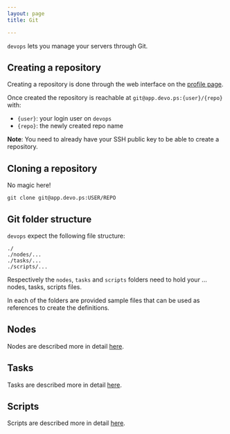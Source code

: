 ```yaml
---
layout: page
title: Git

---
```

`devops` lets you manage your servers through Git. 

## Creating a repository

Creating a repository is done through the web interface on the [profile page](https://app.devo.ps/#/user/profile).

Once created the repository is reachable at `git@app.devo.ps:{user}/{repo}` with:

- `{user}`: your login user on `devops`
- `{repo}`: the newly created repo name

__Note__: You need to already have your SSH public key to be able to create a repository.

## Cloning a repository

No magic here!

    git clone git@app.devo.ps:USER/REPO

## Git folder structure

`devops` expect the following file structure:

    ./
    ./nodes/...
    ./tasks/...
    ./scripts/...

Respectively the `nodes`, `tasks` and `scripts` folders need to hold your ... nodes, tasks, scripts files.

In each of the folders are provided sample files that can be used as references to create the definitions.

## Nodes

Nodes are described more in detail [here](/manual/Nodes.html).

## Tasks

Tasks are described more in detail [here](/manual/Tasks.html).

## Scripts

Scripts are described more in detail [here](/manual/Scripts.html).